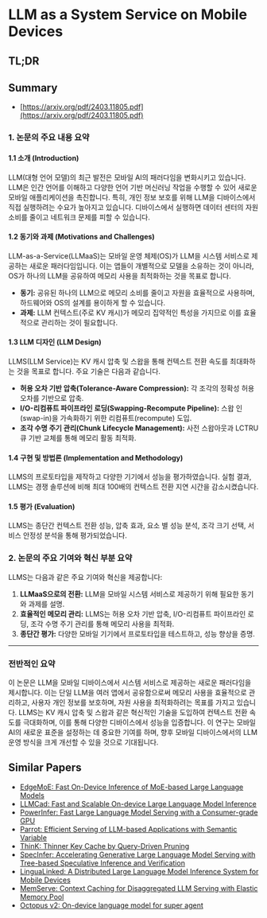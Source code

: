 # LLM as a System Service on Mobile Devices
## TL;DR
## Summary
- [https://arxiv.org/pdf/2403.11805.pdf](https://arxiv.org/pdf/2403.11805.pdf)

### 1. 논문의 주요 내용 요약 

#### 1.1 소개 (Introduction)
LLM(대형 언어 모델)의 최근 발전은 모바일 AI의 패러다임을 변화시키고 있습니다. LLM은 인간 언어를 이해하고 다양한 언어 기반 머신러닝 작업을 수행할 수 있어 새로운 모바일 애플리케이션을 촉진합니다. 특히, 개인 정보 보호를 위해 LLM을 디바이스에서 직접 실행하려는 수요가 높아지고 있습니다. 디바이스에서 실행하면 데이터 센터의 자원 소비를 줄이고 네트워크 문제를 피할 수 있습니다.

#### 1.2 동기와 과제 (Motivations and Challenges)
LLM-as-a-Service(LLMaaS)는 모바일 운영 체제(OS)가 LLM을 시스템 서비스로 제공하는 새로운 패러다임입니다. 이는 앱들이 개별적으로 모델을 소유하는 것이 아니라, OS가 하나의 LLM을 공유하여 메모리 사용을 최적화하는 것을 목표로 합니다.

- **동기:** 공유된 하나의 LLM으로 메모리 소비를 줄이고 자원을 효율적으로 사용하며, 하드웨어와 OS의 설계를 용이하게 할 수 있습니다.
- **과제:** LLM 컨텍스트(주로 KV 캐시)가 메모리 집약적인 특성을 가지므로 이를 효율적으로 관리하는 것이 필요합니다.

#### 1.3 LLM 디자인 (LLM Design)
LLMS(LLM Service)는 KV 캐시 압축 및 스왑을 통해 컨텍스트 전환 속도를 최대화하는 것을 목표로 합니다. 주요 기술은 다음과 같습니다.
- **허용 오차 기반 압축(Tolerance-Aware Compression):** 각 조각의 정확성 허용 오차를 기반으로 압축.
- **I/O-리컴퓨트 파이프라인 로딩(Swapping-Recompute Pipeline):** 스왑 인(swap-in)을 가속화하기 위한 리컴퓨트(recompute) 도입.
- **조각 수명 주기 관리(Chunk Lifecycle Management):** 사전 스왑아웃과 LCTRU 큐 기반 교체를 통해 메모리 활동 최적화.

#### 1.4 구현 및 방법론 (Implementation and Methodology)
LLMS의 프로토타입을 제작하고 다양한 기기에서 성능을 평가하였습니다. 실험 결과, LLMS는 경쟁 솔루션에 비해 최대 100배의 컨텍스트 전환 지연 시간을 감소시켰습니다.

#### 1.5 평가 (Evaluation)
LLMS는 종단간 컨텍스트 전환 성능, 압축 효과, 요소 별 성능 분석, 조각 크기 선택, 서비스 안정성 분석을 통해 평가되었습니다.

### 2. 논문의 주요 기여와 혁신 부분 요약 

LLMS는 다음과 같은 주요 기여와 혁신을 제공합니다:
1. **LLMaaS으로의 전환:** LLM을 모바일 시스템 서비스로 제공하기 위해 필요한 동기와 과제를 설명.
2. **효율적인 메모리 관리:** LLMS는 허용 오차 기반 압축, I/O-리컴퓨트 파이프라인 로딩, 조각 수명 주기 관리를 통해 메모리 사용을 최적화.
3. **종단간 평가:** 다양한 모바일 기기에서 프로토타입을 테스트하고, 성능 향상을 증명.

---

### 전반적인 요약

이 논문은 LLM을 모바일 디바이스에서 시스템 서비스로 제공하는 새로운 패러다임을 제시합니다. 이는 단일 LLM을 여러 앱에서 공유함으로써 메모리 사용을 효율적으로 관리하고, 사용자 개인 정보를 보호하며, 자원 사용을 최적화하려는 목표를 가지고 있습니다. LLMS는 KV 캐시 압축 및 스왑과 같은 혁신적인 기술을 도입하여 컨텍스트 전환 속도를 극대화하며, 이를 통해 다양한 디바이스에서 성능을 입증합니다. 이 연구는 모바일 AI의 새로운 표준을 설정하는 데 중요한 기여를 하며, 향후 모바일 디바이스에서의 LLM 운영 방식을 크게 개선할 수 있을 것으로 기대됩니다.

## Similar Papers
- [EdgeMoE: Fast On-Device Inference of MoE-based Large Language Models](2308.14352.md)
- [LLMCad: Fast and Scalable On-device Large Language Model Inference](2309.04255.md)
- [PowerInfer: Fast Large Language Model Serving with a Consumer-grade GPU](2312.12456.md)
- [Parrot: Efficient Serving of LLM-based Applications with Semantic Variable](2405.19888.md)
- [ThinK: Thinner Key Cache by Query-Driven Pruning](2407.21018.md)
- [SpecInfer: Accelerating Generative Large Language Model Serving with Tree-based Speculative Inference and Verification](2305.09781.md)
- [LinguaLinked: A Distributed Large Language Model Inference System for Mobile Devices](2312.00388.md)
- [MemServe: Context Caching for Disaggregated LLM Serving with Elastic Memory Pool](2406.17565.md)
- [Octopus v2: On-device language model for super agent](2404.01744.md)
